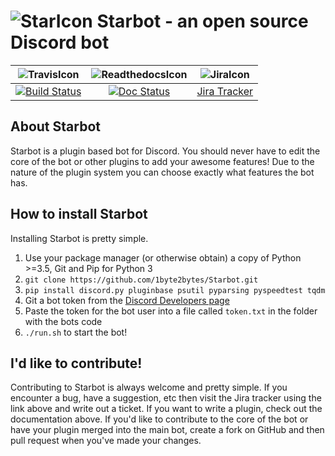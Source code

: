 # ![StarIcon](https://68.media.tumblr.com/avatar_129c75279689_128.png) Starbot - an open source Discord bot

![TravisIcon](https://avatars.githubusercontent.com/u/6227399?size=100)|![ReadthedocsIcon](https://avatars2.githubusercontent.com/u/366329?v=3&s=100)|![JiraIcon](https://www.clearvision-cm.com/wp-content/themes/clearvision_v3/img/menu/atlassian.png)
:-----:|:-----:|:-----:
[![Build Status](https://travis-ci.org/StarbotDiscord/Starbot.svg?branch=master)](https://travis-ci.org/StarbotDiscord/Starbot)|[![Doc Status](https://readthedocs.org/projects/starbot/badge/?version=latest)](http://starbot.readthedocs.io/en/latest/)|[Jira Tracker](https://sydstudios.atlassian.net/projects/SB/issues/)

## About Starbot
Starbot is a plugin based bot for Discord. You should never have to edit the core of the bot or other plugins to add your awesome features! Due to the nature of the plugin system you can choose exactly what features the bot has.

## How to install Starbot
Installing Starbot is pretty simple.

1. Use your package manager (or otherwise obtain) a copy of Python >=3.5, Git and Pip for Python 3
2. `git clone https://github.com/1byte2bytes/Starbot.git`
3. `pip install discord.py pluginbase psutil pyparsing pyspeedtest tqdm`
4. Git a bot token from the [Discord Developers page](https://discordapp.com/developers/applications/me)
5. Paste the token for the bot user into a file called `token.txt` in the folder with the bots code
6. `./run.sh` to start the bot!

## I'd like to contribute!
Contributing to Starbot is always welcome and pretty simple.
If you encounter a bug, have a suggestion, etc then visit the Jira tracker using the link above and write out a ticket.
If you want to write a plugin, check out the documentation above.
If you'd like to contribute to the core of the bot or have your plugin merged into the main bot, create a fork on GitHub and then pull request when you've made your changes.